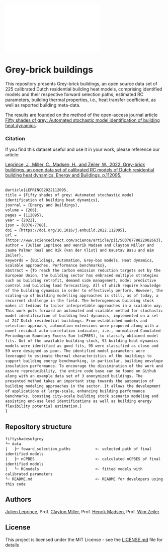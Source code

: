 ![GreyBrickBuildings](figures/greybricks_visio.pdf)

# Grey-brick buildings

This repository presents Grey-brick buildings, an open source data set of 225 calibrated Dutch residential building heat models, comprising identified models and their respective forward selection paths, estimated RC parameters, building thermal properties, i.e., heat transfer coefficient, as well as reported building meta-data.

The results are founded on the method of the open-access journal article [Fifty shades of grey: Automated stochastic model identification of building heat dynamics](https://doi.org/10.1016/j.enbuild.2022.112095).


### Citation
If you find this dataset useful and use it in your work, please reference our article:

[Leprince, J., Miller, C., Madsen, H., and Zeiler, W., 2022. Grey-brick buildings, an open data set of calibrated RC models of Dutch residential building heat dynamics. Energy and Buildings, p.112095.](https://doi.org/10.1016/j.enbuild.2022.112095)

```

@article{LEPRINCE2022112095,
title = {Fifty shades of grey: Automated stochastic model identification of building heat dynamics},
journal = {Energy and Buildings},
volume = {266},
pages = {112095},
year = {2022},
issn = {0378-7788},
doi = {https://doi.org/10.1016/j.enbuild.2022.112095},
url = {https://www.sciencedirect.com/science/article/pii/S0378778822002663},
author = {Julien Leprince and Henrik Madsen and Clayton Miller and Jaume Palmer Real and Rik {van der Vlist} and Kaustav Basu and Wim Zeiler},
keywords = {Buildings, Automation, Grey-box models, Heat dynamics, Scalable approaches, Performance benchmarks},
abstract = {To reach the carbon emission reduction targets set by the European Union, the building sector has embraced multiple strategies such as building retrofit, demand side management, model predictive control and building load forecasting. All of which require knowledge of the building dynamics in order to effectively perform. However, the scaling-up of building modelling approaches is still, as of today, a recurrent challenge in the field. The heterogeneous building stock makes it tedious to tailor interpretable approaches in a scalable way. This work puts forward an automated and scalable method for stochastic model identification of building heat dynamics, implemented on a set of 247 Dutch residential buildings. From established models and selection approach, automation extensions were proposed along with a novel residual auto-correlation indicator, i.e., normalized Cumulated Periodogram Boundary Excess Sum (nCPBES), to classify obtained model fits. Out of the available building stock, 93 building heat dynamics models were identified as good fits, 95 were classified as close and 59 were designed as poor. The identified model parameters were leveraged to estimate thermal characteristics of the buildings to support building energy benchmarking, in particular, building envelope insulation performance. To encourage the dissimination of the work and assure reproducibility, the entire code base can be found on Github along with an example data set of 3 anonymized buildings. The presented method takes an important step towards the automation of building modeling approaches in the sector. It allows the development of applications at large-scale, enhancing building performance benchmarks, boosting city-scale building stock scenario modeling and assisting end-use load identifications as well as building energy flexibility potential estimation.}
}

```

## Repository structure
```
fiftyshadesofgrey
└─ data
|   ├─ foward_selection_paths           <- selected path of final identified models
|   ├─ nCPBES                           <- calculated nCPBES of final identified models
|   └─ RCmodels                         <- fitted models with calibrated parameters
└─ README.md                            <- README for developers using this code
```



## Authors

[Julien Leprince](https://github.com/JulienLeprince),
Prof. [Clayton Miller](https://github.com/cmiller8),
Prof. [Henrik Madsen](https://henrikmadsen.org/),
Prof. [Wim Zeiler](https://www.tue.nl/en/research/researchers/wim-zeiler/).


## License

This project is licensed under the MIT License - see the [LICENSE.md](LICENSE.md) file for details